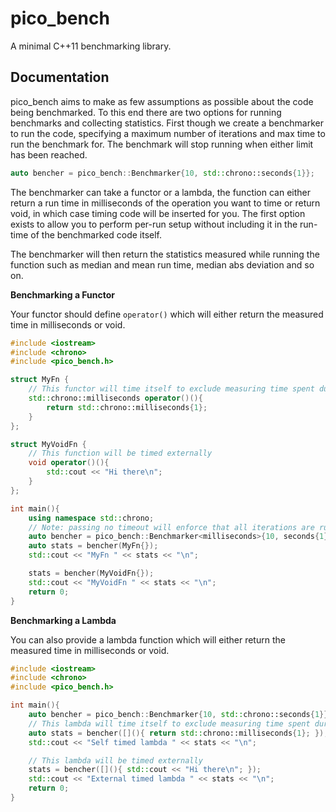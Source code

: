 pico\_bench
===

A minimal C++11 benchmarking library.

Documentation
---

pico\_bench aims to make as few assumptions as possible about the code being benchmarked. To this end
there are two options for running benchmarks and collecting statistics. First though we create
a benchmarker to run the code, specifying a maximum number of iterations and max time
to run the benchmark for. The benchmark will stop running when either limit has been reached.

```c++
auto bencher = pico_bench::Benchmarker{10, std::chrono::seconds{1}};
```

The benchmarker can take a functor or a lambda, the function can either return a run time
in milliseconds of the operation you want to time or return void, in which case timing
code will be inserted for you. The first option exists to allow you to perform per-run setup
without including it in the run-time of the benchmarked code itself.

The benchmarker will then return the statistics measured while running the function such as
median and mean run time, median abs deviation and so on.

**Benchmarking a Functor**

Your functor should define `operator()` which will either return the measured time in milliseconds or void.

```c++
#include <iostream>
#include <chrono>
#include <pico_bench.h>

struct MyFn {
	// This functor will time itself to exclude measuring time spent during setup
	std::chrono::milliseconds operator()(){
		return std::chrono::milliseconds{1};
	}
};

struct MyVoidFn {
	// This function will be timed externally
	void operator()(){
		std::cout << "Hi there\n";
	}
};

int main(){
	using namespace std::chrono;
	// Note: passing no timeout will enforce that all iterations are run
	auto bencher = pico_bench::Benchmarker<milliseconds>{10, seconds{1}};
	auto stats = bencher(MyFn{});
	std::cout << "MyFn " << stats << "\n";

	stats = bencher(MyVoidFn{});
	std::cout << "MyVoidFn " << stats << "\n";
	return 0;
}
```

**Benchmarking a Lambda**

You can also provide a lambda function which will either return the measured time in milliseconds or void.

```c++
#include <iostream>
#include <chrono>
#include <pico_bench.h>

int main(){
	auto bencher = pico_bench::Benchmarker{10, std::chrono::seconds{1}};
	// This lambda will time itself to exclude measuring time spent during setup
	auto stats = bencher([](){ return std::chrono::milliseconds{1}; });
	std::cout << "Self timed lambda " << stats << "\n";

	// This lambda will be timed externally
	stats = bencher([](){ std::cout << "Hi there\n"; });
	std::cout << "External timed lambda " << stats << "\n";
	return 0;
}
```

